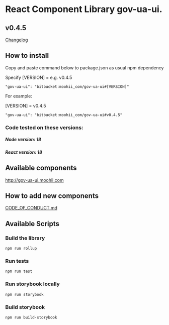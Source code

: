 # React Component Library gov-ua-ui. 

## v0.4.5
[Changelog](Changelog.md)

## How to install

Copy and paste command below to package.json as usual npm dependency

Specify [VERSION] = e.g. v0.4.5
```
"gov-ua-ui": "bitbucket:moohii_com/gov-ua-ui#[VERSION]"
```

For example:

[VERSION] = v0.4.5

```
"gov-ua-ui": "bitbucket:moohii_com/gov-ua-ui#v0.4.5"
```

### Code tested on these versions:

##### Node version: 18

##### React version: 18 

## Available components

http://gov-ua-ui.moohii.com

## How to add new components

[CODE_OF_CONDUCT.md](CODE_OF_CONDUCT.md)

## Available Scripts

### Build the library

```
npm run rollup
```

### Run tests

```
npm run test
```

### Run storybook locally

```
npm run storybook
```

### Build storybook

```
npm run build-storybook
```

